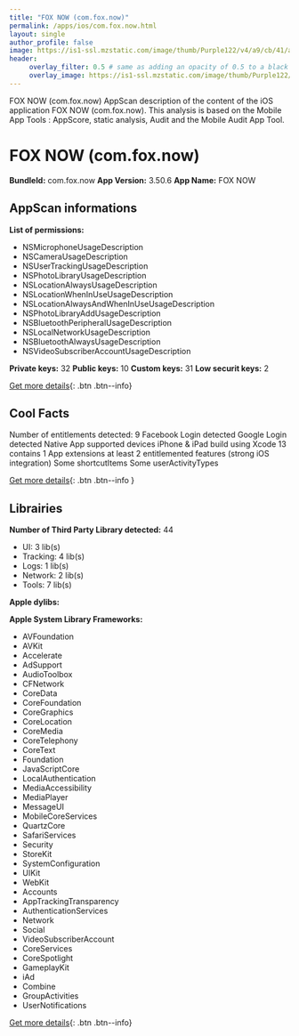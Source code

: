 ```yaml
---
title: "FOX NOW (com.fox.now)"
permalink: /apps/ios/com.fox.now.html
layout: single
author_profile: false
image: https://is1-ssl.mzstatic.com/image/thumb/Purple122/v4/a9/cb/41/a9cb4107-bc64-7707-38b2-04e990f0bbdb/AppIcon-1x_U007emarketing-0-7-0-85-220.png/512x512bb.jpg
header: 
     overlay_filter: 0.5 # same as adding an opacity of 0.5 to a black background
     overlay_image: https://is1-ssl.mzstatic.com/image/thumb/Purple122/v4/a9/cb/41/a9cb4107-bc64-7707-38b2-04e990f0bbdb/AppIcon-1x_U007emarketing-0-7-0-85-220.png/512x512bb.jpg
---
```

FOX NOW (com.fox.now) AppScan description of the content of the iOS application FOX NOW (com.fox.now). This analysis is based on the Mobile App Tools : AppScore, static analysis, Audit and the Mobile Audit App Tool.

# FOX NOW (com.fox.now)

**BundleId:** com.fox.now
**App Version:** 3.50.6
**App Name:** FOX NOW


## AppScan informations 

**List of permissions:** 
- NSMicrophoneUsageDescription
- NSCameraUsageDescription
- NSUserTrackingUsageDescription
- NSPhotoLibraryUsageDescription
- NSLocationAlwaysUsageDescription
- NSLocationWhenInUseUsageDescription
- NSLocationAlwaysAndWhenInUseUsageDescription
- NSPhotoLibraryAddUsageDescription
- NSBluetoothPeripheralUsageDescription
- NSLocalNetworkUsageDescription
- NSBluetoothAlwaysUsageDescription
- NSVideoSubscriberAccountUsageDescription
  
  
**Private keys:** 32
**Public keys:** 10
**Custom keys:** 31
**Low securit keys:** 2
  
[Get more details](/pricing.html){: .btn .btn--info}

## Cool Facts

Number of entitlements detected: 9
Facebook Login detected
Google Login detected
Native App
supported devices iPhone & iPad
build using Xcode 13
contains 1 App extensions
at least 2 entitlemented features (strong iOS integration)
Some shortcutItems 
Some userActivityTypes
  
[Get more details](/pricing.html){: .btn .btn--info }

## Librairies 
**Number of Third Party Library detected:** 44
- UI: 3 lib(s)
- Tracking: 4 lib(s)
- Logs: 1 lib(s)
- Network: 2 lib(s)
- Tools: 7 lib(s)


**Apple dylibs:**


**Apple System Library Frameworks:**
- AVFoundation
- AVKit
- Accelerate
- AdSupport
- AudioToolbox
- CFNetwork
- CoreData
- CoreFoundation
- CoreGraphics
- CoreLocation
- CoreMedia
- CoreTelephony
- CoreText
- Foundation
- JavaScriptCore
- LocalAuthentication
- MediaAccessibility
- MediaPlayer
- MessageUI
- MobileCoreServices
- QuartzCore
- SafariServices
- Security
- StoreKit
- SystemConfiguration
- UIKit
- WebKit
- Accounts
- AppTrackingTransparency
- AuthenticationServices
- Network
- Social
- VideoSubscriberAccount
- CoreServices
- CoreSpotlight
- GameplayKit
- iAd
- Combine
- GroupActivities
- UserNotifications


  
[Get more details](/pricing.html){: .btn .btn--info}

